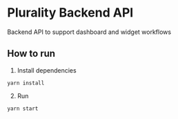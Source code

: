 # Plurality Backend API

Backend API to support dashboard and widget workflows

## How to run

1. Install dependencies

```
yarn install
```

2. Run

```
yarn start
```
